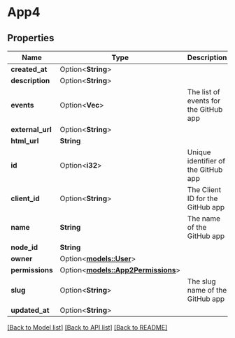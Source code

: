 # App4

## Properties

Name | Type | Description | Notes
------------ | ------------- | ------------- | -------------
**created_at** | Option<**String**> |  | 
**description** | Option<**String**> |  | 
**events** | Option<**Vec<String>**> | The list of events for the GitHub app | [optional]
**external_url** | Option<**String**> |  | 
**html_url** | **String** |  | 
**id** | Option<**i32**> | Unique identifier of the GitHub app | 
**client_id** | Option<**String**> | The Client ID for the GitHub app | [optional]
**name** | **String** | The name of the GitHub app | 
**node_id** | **String** |  | 
**owner** | Option<[**models::User**](User.md)> |  | 
**permissions** | Option<[**models::App2Permissions**](App_2_permissions.md)> |  | [optional]
**slug** | Option<**String**> | The slug name of the GitHub app | [optional]
**updated_at** | Option<**String**> |  | 

[[Back to Model list]](../README.md#documentation-for-models) [[Back to API list]](../README.md#documentation-for-api-endpoints) [[Back to README]](../README.md)


